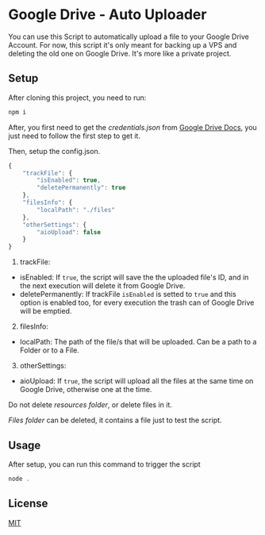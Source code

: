 # Google Drive - Auto Uploader

You can use this Script to automatically upload a file to your Google Drive Account. 
For now, this script it's only meant for backing up a VPS and deleting the old one on Google Drive.
It's more like a private project.

## Setup

After cloning this project, you need to run:
```js
npm i
```

After, you first need to get the _credentials.json_ from [Google Drive Docs](https://developers.google.com/drive/api/v3/quickstart/nodejs), you just need to follow the first step to get it.

Then, setup the config.json.

```js
{
    "trackFile": {
        "isEnabled": true,
        "deletePermanently": true
    },
    "filesInfo": {
        "localPath": "./files"
    },
    "otherSettings": {
        "aioUpload": false
    }
}
```
1) trackFile:
* isEnabled: If `true`, the script will save the the uploaded file's ID, and in the next execution will delete it from Google Drive.
* deletePermanently: If trackFile `isEnabled` is setted to `true` and this option is enabled too, for every execution the trash can of Google Drive will be emptied.
2) filesInfo: 
* localPath: The path of the file/s that will be uploaded. Can be a path to a Folder or to a File.
3) otherSettings: 
* aioUpload: If `true`, the script will upload all the files at the same time on Google Drive, otherwise one at the time.

Do not delete _resources folder_, or delete files in it.

_Files folder_ can be deleted, it contains a file just to test the script.

## Usage

After setup, you can run this command to trigger the script

```js
node .
```

## License
[MIT](https://choosealicense.com/licenses/mit/)